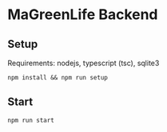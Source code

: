 # MaGreenLife Backend

## Setup

Requirements: nodejs, typescript (tsc), sqlite3

```Batch
npm install && npm run setup
```

## Start

```Batch
npm run start
```
